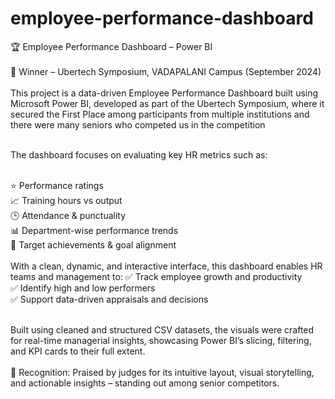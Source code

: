 # employee-performance-dashboard

🏆 Employee Performance Dashboard – Power BI
<br><br>
🥇 Winner – Ubertech Symposium, VADAPALANI Campus (September 2024)
<br><br>
This project is a data-driven Employee Performance Dashboard built using Microsoft Power BI, developed as part of the Ubertech Symposium, where it secured the First Place among participants from multiple institutions and there were many seniors who competed us in the competition
<br><br>

The dashboard focuses on evaluating key HR metrics such as:
<br><br>

⭐ Performance ratings
<br>
📈 Training hours vs output
<br>
🕒 Attendance & punctuality
<br>
📊 Department-wise performance trends
<br>
🎯 Target achievements & goal alignment
<br><br>
With a clean, dynamic, and interactive interface, this dashboard enables HR teams and management to:
✅ Track employee growth and productivity
<br>
✅ Identify high and low performers
<br>
✅ Support data-driven appraisals and decisions
<br><br>

Built using cleaned and structured CSV datasets, the visuals were crafted for real-time managerial insights, showcasing Power BI’s slicing, filtering, and KPI cards to their full extent.
<br><br>
🧠 Recognition: Praised by judges for its intuitive layout, visual storytelling, and actionable insights – standing out among senior competitors.
